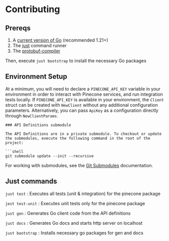 # Contributing

## Prereqs

1. A [current version of Go](https://go.dev/doc/install) (recommended 1.21+)
2. The [just](https://github.com/casey/just?tab=readme-ov-file#installation) command runner
3. The [protobuf-compiler](https://grpc.io/docs/protoc-installation/)

Then, execute `just bootstrap` to install the necessary Go packages

## Environment Setup

At a minimum, you will need to declare a `PINECONE_API_KEY` variable in your environment in order to interact with Pinecone services, and run integration tests locally. If `PINECONE_API_KEY` is available in your environment, the `Client` struct can be created with `NewClient` without any additional configuration parameters. Alternatively, you can pass `ApiKey` as a configuration directly through `NewClientParams`.

````shell
### API Definitions submodule

The API Definitions are in a private submodule. To checkout or update the submodules, execute the following command in the root of the project:

```shell
git submodule update --init --recursive
````

For working with submodules, see the [Git Submodules](https://git-scm.com/book/en/v2/Git-Tools-Submodules)
documentation.

## Just commands

`just test` : Executes all tests (unit & integration) for the pinecone package

`jest test-unit` : Executes unit tests only for the pinecone package

`just gen` : Generates Go client code from the API definitions

`just docs` : Generates Go docs and starts http server on localhost

`just bootstrap` : Installs necessary go packages for gen and docs
